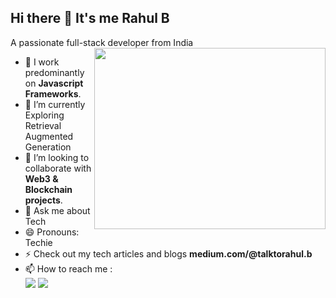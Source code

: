 ## Hi there 👋 It's me Rahul B

A passionate full-stack developer from India
<img align="right" width="370" height="290" src="https://i.pinimg.com/originals/47/f0/34/47f0342cec72b800463bf003eac1257e.gif">
- 🔭 I work predominantly on **Javascript Frameworks**.                                               
- 🌱 I’m currently Exploring Retrieval Augmented Generation
- 👯 I’m looking to collaborate with **Web3 & Blockchain projects**.
- 💬 Ask me about Tech
- 😄 Pronouns: Techie
- ⚡ Check out my tech articles and blogs **medium.com/@talktorahul.b**
- 📫 How to reach me :
<br /> [<img src="https://img.shields.io/badge/Twitter-1DA1F2?style=for-the-badge&logo=twitter&logoColor=white" />](https://x.com/RahulBoopalraj) [<img src="https://img.shields.io/badge/LinkedIn-0077B5?style=for-the-badge&logo=linkedin&logoColor=white" />](https://www.linkedin.com/in/rahlb/)

